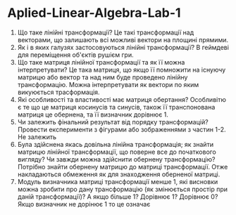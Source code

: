 # Aplied-Linear-Algebra-Lab-1

1. Що таке лінійні трансформації?
   Це такі трансформації над векторами, що залишають всі можливі вектори на площині прямими.
2. Як і в яких галузях застосовуються лінійні трансформації?
   В геймдеві для переміщення об'єктів рушієм гри.
3. Що таке матриця лінійної трансформації та як її можна інтерпретувати?
   Це така матриця, що якщо її помножити на існуючу матрицю або вектор та над ним буде проведено лінійну трансформацію. Можна інтерпретувати як вектори по яким викуюється трасформація.
4. Які особливості та властивості має матриця обертання?
   Особливітю є те що це матриця косинусів та синусів, також її транспонована матриця це обернена, та її визначник дорівнює 1.
5. Чи залежить фінальний результат від порядку трансформацій? Провести експерименти з фігурами або зображеннями з частин 1-2.
   Не залежить
6. Була здійснена якась довільна лінійна трансформація; як знайти матрицю лінійної трансформації, що поверне все до початкового вигляду? Чи завжди можна здійснити обернену трансформацію?
   Потрібно знайти обернену матрицю до матриці трансформації. Отже накладаються обмеження як для знаходження оберненої матриці. 
7. Модуль визначника матриці трансформації менше 1, які висновки можна зробити про дану трансформацію (як змінюється простір при даній трансформації)? А якщо більше 1? Дорівнює 1? Дорівнює 0?
   Якщо визначник не дорінює 1 то це означає

